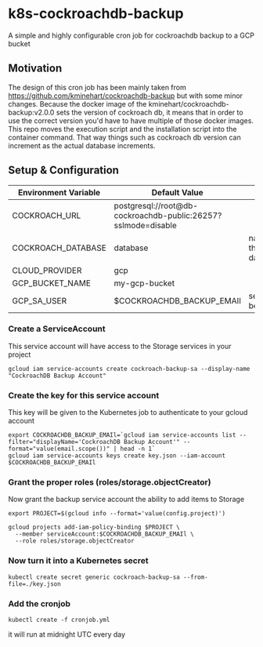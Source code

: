 # k8s-cockroachdb-backup

A simple and highly configurable cron job for cockroachdb backup to a GCP bucket

## Motivation

The design of this cron job has been mainly taken from <https://github.com/kminehart/cockroachdb-backup> but with some minor changes. Because the docker image
of the kminehart/cockroachdb-backup:v2.0.0 sets the version of cockroach db, it means that in order to use the correct version you'd have to have multiple of those docker images. This repo moves the execution script and the installation script into the container command. That way things such as cockroach db version can increment as the actual database increments.

## Setup & Configuration

| Environment Variable | Default Value                                                 | Notes                |
| -------------------- | ------------------------------------------------------------- | -------------------- |
| COCKROACH_URL        | postgresql://root@db-cockroachdb-public:26257?sslmode=disable |                      |
| COCKROACH_DATABASE   | database                                                      | name of the database |
| CLOUD_PROVIDER       | gcp                                                           |                      |
| GCP_BUCKET_NAME      | my-gcp-bucket                                                 |                      |
| GCP_SA_USER          | $COCKROACHDB_BACKUP_EMAIl                                     | see below            |

### Create a ServiceAccount

This service account will have access to the Storage services in your project

    gcloud iam service-accounts create cockroach-backup-sa --display-name "CockroachDB Backup Account"

### Create the key for this service account

This key will be given to the Kubernetes job to authenticate to your gcloud account

    export COCKROACHDB_BACKUP_EMAIl=`gcloud iam service-accounts list --filter="displayName='CockroachDB Backup Account'" --format="value(email.scope())" | head -n 1`
    gcloud iam service-accounts keys create key.json --iam-account $COCKROACHDB_BACKUP_EMAIl

### Grant the proper roles (roles/storage.objectCreator)

Now grant the backup service account the ability to add items to Storage

    export PROJECT=$(gcloud info --format='value(config.project)')

    gcloud projects add-iam-policy-binding $PROJECT \
      --member serviceAccount:$COCKROACHDB_BACKUP_EMAIl \
      --role roles/storage.objectCreator

### Now turn it into a Kubernetes secret

    kubectl create secret generic cockroach-backup-sa --from-file=./key.json

### Add the cronjob

    kubectl create -f cronjob.yml

it will run at midnight UTC every day
